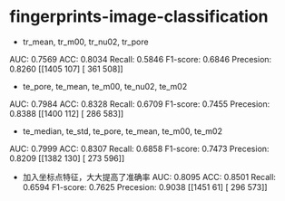 # fingerprints-image-classification
- tr_mean, tr_m00, tr_nu02, tr_pore

AUC: 0.7569
ACC: 0.8034
Recall: 0.5846
F1-score: 0.6846
Precesion: 0.8260
[[1405  107]
 [ 361  508]]
 
 
- te_pore, te_mean, te_m00, te_nu02, te_m02

AUC: 0.7984
ACC: 0.8328
Recall: 0.6709
F1-score: 0.7455
Precesion: 0.8388
[[1400  112]
 [ 286  583]]

- te_median, te_std, te_pore, te_mean, te_m00, te_m02

AUC: 0.7999
ACC: 0.8307
Recall: 0.6858
F1-score: 0.7473
Precesion: 0.8209
[[1382  130]
 [ 273  596]]

- 加入坐标点特征，大大提高了准确率
AUC: 0.8095
ACC: 0.8501
Recall: 0.6594
F1-score: 0.7625
Precesion: 0.9038
[[1451   61]
 [ 296  573]]
